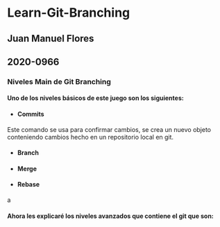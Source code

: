 # Learn-Git-Branching

## Juan Manuel Flores
## 2020-0966

### Niveles Main de Git Branching
#### Uno de los niveles básicos de este juego son los siguientes:

* #### Commits
Este comando se usa para confirmar cambios, se crea un nuevo objeto conteniendo cambios hecho en un repositorio local en git.

* #### Branch


* #### Merge


* #### Rebase
a

#### Ahora les explicaré los niveles avanzados que contiene el git que son:
